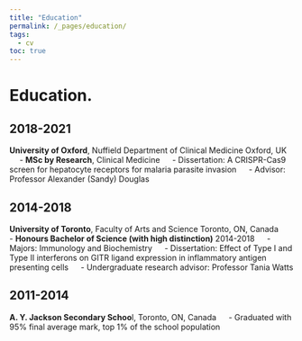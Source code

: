 ```yaml
---
title: "Education"
permalink: /_pages/education/
tags:
  - cv
toc: true
---
```



# Education.




## 2018-2021
**University  of  Oxford**,  Nuffield  Department  of  Clinical  Medicine  Oxford,  UK
&emsp;  - **MSc  by  Research**,  Clinical  Medicine
&emsp;  - Dissertation:  A  CRISPR-Cas9  screen  for  hepatocyte  receptors  for  malaria  parasite  invasion
&emsp;  - Advisor:  Professor  Alexander  (Sandy)  Douglas




## 2014-2018
**University  of  Toronto**,  Faculty  of  Arts  and  Science  Toronto,  ON,  Canada
&emsp;  - **Honours  Bachelor  of  Science  (with  high  distinction)**  2014-2018
&emsp;  - Majors:  Immunology  and  Biochemistry
&emsp;  - Dissertation: Effect  of  Type  I  and  Type  II  interferons   on  GITR  ligand  expression  in  inflammatory  antigen presenting cells
&emsp;  - Undergraduate  research  advisor:  Professor  Tania  Watts




## 2011-2014
**A. Y. Jackson Secondary Schoo**l, Toronto, ON, Canada
&emsp;  - Graduated with 95% final average mark, top 1% of the school population
